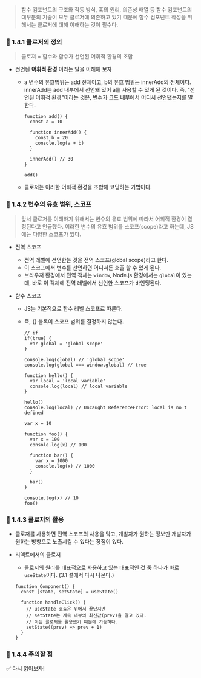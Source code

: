 > 함수 컴포넌트의 구조와 작동 방식, 훅의 원리, 의존성 배열 등 함수 컴포넌트의 대부분의 기술이 모두 클로저에 의존하고 있기 때문에 함수 컴포넌트 작성을 위해서는 클로저에 대해 이해하는 것이 필수다.

### 🔗 1.4.1 클로저의 정의

> 클로저 = 함수와 함수가 선언된 어휘적 환경의 조합

- 선언된 **어휘적 환경** 이라는 말을 이해해 보자

  - a 변수의 유효범위는 add 전체이고, b의 유효 범위는 innerAdd의 전체이다. innerAdd는 add 내부에서 선언돼 있어 a를 사용할 수 있게 된 것이다. 즉, "선언된 어휘적 환경"이라는 것은, 변수가 코드 내부에서 어디서 선언됐는지를 말한다.

    ```
    function add() {
      const a = 10

      function innerAdd() {
        const b = 20
        console.log(a + b)
      }

      innerAdd() // 30
    }

    add()
    ```

  - 클로저는 이러한 어휘적 환경을 조합해 코딩하는 기법이다.

### 🔗 1.4.2 변수의 유효 범위, 스코프

> 앞서 클로저를 이해하기 위해서는 변수의 유효 범위에 따라서 어휘적 환경이 결정된다고 언급했다. 이러한 변수의 유효 범위를 스코프(scope)라고 하는데, JS에는 다양한 스코프가 있다.

- 전역 스코프
  - 전역 레벨에 선언한는 것을 전역 스코프(global scope)라고 한다.
  - 이 스코프에서 변수를 선언하면 어디서든 호출 할 수 있게 된다.
  - 브라우저 환경에서 전역 객체는 `window`, Node.js 환경에서는 `global`이 있는데, 바로 이 객체에 전역 레벨에서 선언한 스코프가 바인딩된다.
- 함수 스코프

  - JS는 기본적으로 함수 레벨 스코프르 따른다.
  - 즉, {} 블록이 스코프 범위를 결정하지 않는다.

    ```
    // if
    if(true) {
      var global = 'global scope'
    }

    console.log(global) // 'global scope'
    console.log(global === window.global) // true
    ```

    ```
    function hello() {
      var local = 'local variable'
      console.log(local) // local variable
    }

    hello()
    console.log(local) // Uncaught ReferenceError: local is no t defined
    ```

    ```
    var x = 10

    function foo() {
      var x = 100
      console.log(x) // 100

      function bar() {
        var x = 1000
        console.log(x) // 1000
      }

      bar()
    }

    console.log(x) // 10
    foo()
    ```

### 🔗 1.4.3 클로저의 활용

- 클로저를 사용하면 전역 스코프의 사용을 막고, 개발자가 원하는 정보만 개발자가 원하는 방향으로 노출시킬 수 있다는 장점이 있다.
- 리액트에서의 클로저

  - 클로저의 원리를 대표적으로 사용하고 있는 대표적인 것 중 하나가 바로 `useState`이다. (3.1 절에서 다시 나온다.)

  ```
  function Component() {
    const [state, setState] = useState()

    function handleClick() {
      // useState 호출은 위에서 끝났지만
      // setState는 계속 내부의 최신값(prev)을 알고 있다.
      // 이는 클로저를 활용했기 때문에 가능하다.
      setState((prev) => prev + 1)
    }
  }
  ```

### 🔗 1.4.4 주의할 점

✅ 다시 읽어보자!
